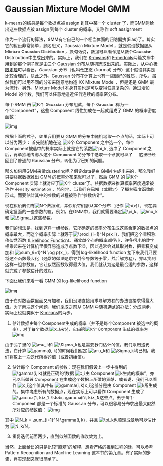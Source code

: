 # Gaussian Mixture Model GMM

k-means的结果是每个数据点被 assign 到其中某一个 cluster 了，而GMM则给出这些数据点被 assign 到每个 cluster 的概率，又称作 soft assignment

‌作为一个流行的算法，GMM有它自己的一个相当体面的归纳偏执(Bias)了。其实它的假设非常简单，顾名思义，Gaussian Mixture Model ，就是假设数据服从 Mixture Gaussian Distribution ，换句话说，数据可以看作是从数个Gaussian Distribution中生成出来的。实际上，我们在 [K-means](http://blog.pluskid.org/?p=17)和 [K-medoids](http://blog.pluskid.org/?p=40)两篇文章中用到的那个例子就是由三个 Gaussian 分布从随机选取出来的。实际上，从[中心极限定理](http://en.wikipedia.org/wiki/Central_limit_theorem)可以看出，Gaussian 分布（也叫做正态 (Normal) 分布）这个假设其实是比较合理的，除此之外，Gaussian 分布在计算上也有一些很好的性质，所以，虽然我们可以用不同的分布来随意地构造 XX Mixture Model ，但是还是 GMM 最为流行。另外，Mixture Model 本身其实也是可以变得任意复杂的，通过增加 Model 的个数，我们可以任意地逼近任何连续的概率密分布。

每个 GMM 由 ![K](http://blog.pluskid.org/latexrender/pictures/a5f3c6a11b03839d46af9fb43c97c188.png)个 Gaussian 分布组成，每个 Gaussian 称为一个“Component”，这些 Component 线性加成在一起就组成了 GMM 的概率密度函数：

![img](https://blobscdn.gitbook.com/v0/b/gitbook-28427.appspot.com/o/assets%2F-Lpo8m4yvEtRrSGkyAPg%2F-LqPrDJew-qGXQRNek1R%2F-LqQ6iR9WrqB-T9DHpq8%2Fimage.png?alt=media&token=9ce62eb2-74b4-451e-b94a-008e4994a577)

根据上面的式子，如果我们要从 GMM 的分布中随机地取一个点的话，实际上可以分为两步：
首先随机地在这 ![K](http://blog.pluskid.org/latexrender/pictures/a5f3c6a11b03839d46af9fb43c97c188.png)个 Component 之中选一个，每个 Component被选中的概率实际上就是它的系数![\pi_k](http://blog.pluskid.org/latexrender/pictures/18db600e9b6993dd9ec8642eb24695dd.png), 选中了 Component 之后，再单独地考虑从这个 Component 的分布中选取一个点就可以了──这里已经回到了普通的 Gaussian 分布，转化为了已知的问题。

那么如何用GMM来做clustering呢？假定data是由 GMM 生成出来的，那么我们只要根据数据推出 GMM 的概率分布来就可以了，然后 GMM 的 ![K](http://blog.pluskid.org/latexrender/pictures/a5f3c6a11b03839d46af9fb43c97c188.png)个 Component 实际上就对应了![K](http://blog.pluskid.org/latexrender/pictures/a5f3c6a11b03839d46af9fb43c97c188.png)个 cluster了。根据数据来推算概率密度通常被称作 density estimation ，特别地，当我们在已知（或假定）了概率密度函数的形式，而要估计其中的参数的过程被称作“参数估计”。

现在假设我们有![N](http://blog.pluskid.org/latexrender/pictures/8d9c307cb7f3c4a32822a51922d1ceaa.png)个数据点，并假设它们服从某个分布（记作 ![p(x)](http://blog.pluskid.org/latexrender/pictures/4130c89f2d12c3ac81aba3adbff28685.png)），现在要确定里面的一些参数的值，例如，在GMM中，我们就需要确定![\pi_k](http://blog.pluskid.org/latexrender/pictures/18db600e9b6993dd9ec8642eb24695dd.png)、![\mu_k](http://blog.pluskid.org/latexrender/pictures/c593ae692832e500a04c7f47900f689a.png)和 ![\Sigma_k](http://blog.pluskid.org/latexrender/pictures/d6dec39b28ae3ddd249138e5f59596df.png)这些参数。 

我们的想法是，找到这样一组参数，它所确定的概率分布生成这些给定的数据点的概率最大，而这个概率实际上就等于![\prod_{i=1}^N p(x_i)](http://blog.pluskid.org/latexrender/pictures/e88a54b57dab90eed442991ca595498d.png)，我们把这个乘积称作[似然函数 (Likelihood Function)](http://en.wikipedia.org/wiki/Likelihood_function)。通常单个点的概率都很小，许多很小的数字相乘起来在计算机里很容易造成浮点数下溢，因此通常会对其取对数，把乘积变成加和 ![\sum_{i=1}^N \log p(x_i)](http://blog.pluskid.org/latexrender/pictures/70c6bda4c4ae7d5a1703450cd5358398.png)，得到 log-likelihood function
接下来我们只要将这个函数最大化（通常的做法是求导并令导数等于零，然后解方程），亦即找到这样一组参数值，它让似然函数取得最大值，我们就认为这是最合适的参数，这样就完成了参数估计的过程。

下面让我们来看一看 GMM 的 log-likelihood function 

![img](https://blobscdn.gitbook.com/v0/b/gitbook-28427.appspot.com/o/assets%2F-Lpo8m4yvEtRrSGkyAPg%2F-LqPrDJew-qGXQRNek1R%2F-LqQ7RhVRweejeBMu8mX%2Fimage.png?alt=media&token=240ee707-4f04-48fa-9d93-d84018bb58ad)
‌

由于在对数函数里面又有加和，我们没法直接用求导解方程的办法直接求得最大值。为了解决这个问题，我们采取之前从 GMM 中随机选点的办法：分成两步，实际上也就类似于 [K-means](http://blog.pluskid.org/?p=17)的两步。

1. 估计数据由每个Component生成的概率（并不是每个Component 被选中的概率）：对于每个数据 ![x_i](http://blog.pluskid.org/latexrender/pictures/1ba8aaab47179b3d3e24b0ccea9f4e30.png)来说，它由第![k](http://blog.pluskid.org/latexrender/pictures/8ce4b16b22b58894aa86c421e8759df3.png)个 Component 生成的概率为
![img](https://blobscdn.gitbook.com/v0/b/gitbook-28427.appspot.com/o/assets%2F-Lpo8m4yvEtRrSGkyAPg%2F-LqPrDJew-qGXQRNek1R%2F-LqQ7bJzeu2l5VpZ7hod%2Fimage.png?alt=media&token=1ae3bf24-6825-4eb0-8811-530bdc2aea2c)

由于式子里的 ![\mu_k](http://blog.pluskid.org/latexrender/pictures/c593ae692832e500a04c7f47900f689a.png)和 ![\Sigma_k](http://blog.pluskid.org/latexrender/pictures/d6dec39b28ae3ddd249138e5f59596df.png)也是需要我们估计的值，我们采用迭代法，在计算 ![\gamma(i, k)](http://blog.pluskid.org/latexrender/pictures/84f88186e81c5bc808c1df5451f0d2d3.png)的时候我们假定 ![\mu_k](http://blog.pluskid.org/latexrender/pictures/c593ae692832e500a04c7f47900f689a.png)和 ![\Sigma_k](http://blog.pluskid.org/latexrender/pictures/d6dec39b28ae3ddd249138e5f59596df.png)均已知，我们将取上一次迭代所得的值（或者初始值）。

2. 估计每个 Component 的参数：现在我们假设上一步中得到的 ![\gamma(i, k)](http://blog.pluskid.org/latexrender/pictures/84f88186e81c5bc808c1df5451f0d2d3.png)就是正确的“数据 ![x_i](http://blog.pluskid.org/latexrender/pictures/1ba8aaab47179b3d3e24b0ccea9f4e30.png)由 Component ![k](http://blog.pluskid.org/latexrender/pictures/8ce4b16b22b58894aa86c421e8759df3.png)生成的概率”，亦可以当做该 Component 在生成这个数据上所做的贡献，或者说，我们可以看作 ![x_i](http://blog.pluskid.org/latexrender/pictures/1ba8aaab47179b3d3e24b0ccea9f4e30.png)这个值其中有 ![\gamma(i, k)x_i](http://blog.pluskid.org/latexrender/pictures/72f90af1d1933bb87a15820a2f2c0fca.png)这部分是由 Component ![k](http://blog.pluskid.org/latexrender/pictures/8ce4b16b22b58894aa86c421e8759df3.png)所生成的。集中考虑所有的数据点，现在实际上可以看作 Component 生成了 ![\gamma(1, k)x_1, \ldots, \gamma(N, k)x_N](http://blog.pluskid.org/latexrender/pictures/2eefb82e21b8c05804bc5dcde61ab37b.png)这些点。由于每个 Component 都是一个标准的 Gaussian 分布，可以很容易分布求出最大似然所对应的参数值：
![img](https://blobscdn.gitbook.com/v0/b/gitbook-28427.appspot.com/o/assets%2F-Lpo8m4yvEtRrSGkyAPg%2F-LqPrDJew-qGXQRNek1R%2F-LqQ82V48K3kdX0XL0kM%2Fimage.png?alt=media&token=8b6201d5-8122-4023-ad03-c454bc3eac7c)

其中 ![N_k = \sum_{i=1}^N \gamma(i, k)](http://blog.pluskid.org/latexrender/pictures/c5fe9d4e6d474cc30475519bcdb6e38c.png)，并且 ![\pi_k](http://blog.pluskid.org/latexrender/pictures/18db600e9b6993dd9ec8642eb24695dd.png)也顺理成章地可以估计为 ![N_k/N](http://blog.pluskid.org/latexrender/pictures/3f7d6c033eb91dbc9164fc35d2bf4688.png)。

3. 重复迭代前面两步，直到似然函数的值收敛为止。


当然，上面给出的只是比较“直观”的解释，想看严格的推到过程的话，可以参考 Pattern Recognition and Machine Learning 这本书的第九章。有了实际的步骤，再实现起来就很简单了。